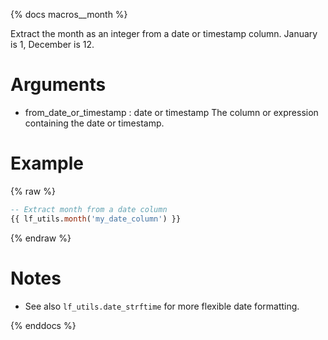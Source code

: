 {% docs macros__month %}

Extract the month as an integer from a date or timestamp column.
January is 1, December is 12.

# Arguments
- from_date_or_timestamp : date or timestamp
    The column or expression containing the date or timestamp.

# Example
{% raw %}
```sql
-- Extract month from a date column
{{ lf_utils.month('my_date_column') }}
```
{% endraw %}

# Notes
- See also `lf_utils.date_strftime` for more flexible date formatting.


{% enddocs %}